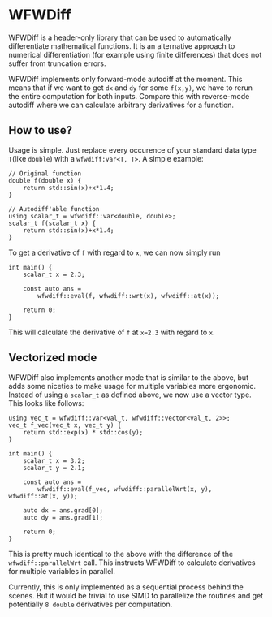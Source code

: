 # WFWDiff
WFWDiff is a header-only library that can be used to automatically differentiate
mathematical functions. It is an alternative approach to numerical differentiation
(for example using finite differences) that does not suffer from truncation errors.

WFWDiff implements only forward-mode autodiff at the moment. This means that if we
want to get `dx` and `dy` for some `f(x,y)`, we have to rerun the entire computation
for both inputs. Compare this with reverse-mode autodiff where we can calculate arbitrary
derivatives for a function.

## How to use?
Usage is simple. Just replace every occurence of your standard data type `T`(like `double`)
with a `wfwdiff:var<T, T>`. A simple example:

```
// Original function
double f(double x) {
	return std::sin(x)+x*1.4;
}

// Autodiff'able function
using scalar_t = wfwdiff::var<double, double>;
scalar_t f(scalar_t x) {
	return std::sin(x)+x*1.4;
}
```

To get a derivative of `f` with regard to `x`, we can now simply run

```
int main() {
	scalar_t x = 2.3;

	const auto ans =
		wfwdiff::eval(f, wfwdiff::wrt(x), wfwdiff::at(x));

	return 0;
}
```

This will calculate the derivative of `f` at `x=2.3` with regard to `x`.

## Vectorized mode
WFWDiff also implements another mode that is similar to the above, but adds some
niceties to make usage for multiple variables more ergonomic. Instead of using a
`scalar_t` as defined above, we now use a vector type. This looks like follows:

```
using vec_t = wfwdiff::var<val_t, wfwdiff::vector<val_t, 2>>;
vec_t f_vec(vec_t x, vec_t y) {
	return std::exp(x) * std::cos(y);
}

int main() {
	scalar_t x = 3.2;
    scalar_t y = 2.1;

    const auto ans =
        wfwdiff::eval(f_vec, wfwdiff::parallelWrt(x, y), wfwdiff::at(x, y));

	auto dx = ans.grad[0];
	auto dy = ans.grad[1];

	return 0;
}
```

This is pretty much identical to the above with the difference of the `wfwdiff::parallelWrt`
call. This instructs WFWDiff to calculate derivatives for multiple variables in parallel.

Currently, this is only implemented as a sequential process behind the scenes. But it would be
trivial to use SIMD to parallelize the routines and get potentially `8 double` derivatives
per computation.
